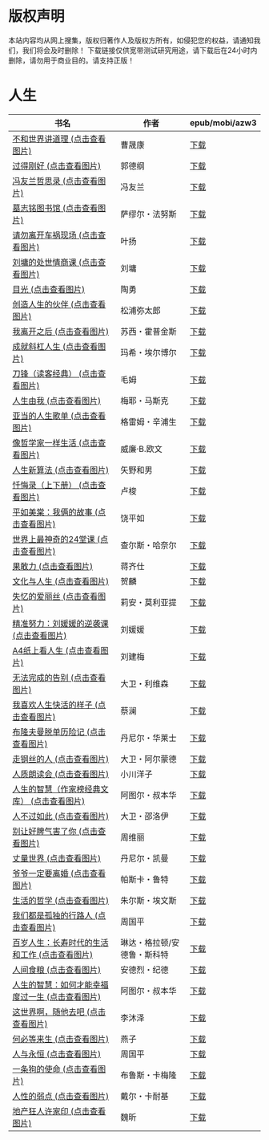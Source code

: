 # 版权声明

本站内容均从网上搜集，版权归著作人及版权方所有，如侵犯您的权益，请通知我们，我们将会及时删除！ 下载链接仅供宽带测试研究用途，请下载后在24小时内删除，请勿用于商业目的。请支持正版！

# 人生

| 书名 | 作者 | epub/mobi/azw3 |
| --- | --- | --- |
| [不和世界讲道理 (点击查看图片)](https://www.dushupai.com/attachment/2024/06/12/d66677abac7188d1.jpg) | 曹晟康 | [下载](https://url89.ctfile.com/f/31084289-1375500178-c94c1a?p=8866) |
| [过得刚好 (点击查看图片)](https://www.dushupai.com/attachment/2024/06/11/42cd4b1f7b0bb26a.jpg) | 郭德纲 | [下载](https://url89.ctfile.com/f/31084289-1375513618-32fba3?p=8866) |
| [冯友兰哲思录 (点击查看图片)](https://www.dushupai.com/attachment/2024/06/10/9a80b61f5814645a.jpg) | 冯友兰 | [下载](https://url89.ctfile.com/f/31084289-1357004101-553863?p=8866) |
| [墓志铭图书馆 (点击查看图片)](https://www.dushupai.com/attachment/2024/06/10/b1fc2d5e2096750e.jpg) | 萨缪尔・法努斯 | [下载](https://url89.ctfile.com/f/31084289-1357003990-425456?p=8866) |
| [请勿离开车祸现场 (点击查看图片)](https://www.dushupai.com/attachment/2024/06/10/4e2c8ecb9a5b84ea.jpg) | 叶扬 | [下载](https://url89.ctfile.com/f/31084289-1357003798-f07b2c?p=8866) |
| [刘墉的处世情商课 (点击查看图片)](https://www.dushupai.com/attachment/2024/06/10/004ebca664773de9.jpg) | 刘墉 | [下载](https://url89.ctfile.com/f/31084289-1357002097-0765d4?p=8866) |
| [目光 (点击查看图片)](https://www.dushupai.com/attachment/2024/06/10/ce39714f3901a23a.jpg) | 陶勇 | [下载](https://url89.ctfile.com/f/31084289-1357001896-8e67ee?p=8866) |
| [创造人生的伙伴 (点击查看图片)](https://www.dushupai.com/attachment/2024/06/10/eed19278e6e3fe85.jpg) | 松浦弥太郎 | [下载](https://url89.ctfile.com/f/31084289-1357001332-3fec7e?p=8866) |
| [我离开之后 (点击查看图片)](https://www.dushupai.com/attachment/2024/06/10/8e321f7b9550a664.jpg) | 苏西・霍普金斯 | [下载](https://url89.ctfile.com/f/31084289-1356999259-2ed8b9?p=8866) |
| [成就斜杠人生 (点击查看图片)](https://www.dushupai.com/attachment/2024/06/10/b6eda0e23f93cb10.jpg) | 玛希・埃尔博尔 | [下载](https://url89.ctfile.com/f/31084289-1356998818-5c9d5c?p=8866) |
| [刀锋（读客经典） (点击查看图片)](https://www.dushupai.com/attachment/2024/06/10/e7f643462b63368c.jpg) | 毛姆 | [下载](https://url89.ctfile.com/f/31084289-1356995125-5bc203?p=8866) |
| [人生由我 (点击查看图片)](https://www.dushupai.com/attachment/2024/06/10/5fbe2c62d7a279e2.jpg) | 梅耶・马斯克 | [下载](https://url89.ctfile.com/f/31084289-1356994786-43b607?p=8866) |
| [亚当的人生歌单 (点击查看图片)](https://www.dushupai.com/attachment/2024/06/09/4dff193da1efd7d2.jpg) | 格雷姆・辛浦生 | [下载](https://url89.ctfile.com/f/31084289-1356990436-70e241?p=8866) |
| [像哲学家一样生活 (点击查看图片)](https://www.dushupai.com/attachment/2024/06/09/da4ca0970872f7fb.jpg) | 威廉·B.欧文 | [下载](https://url89.ctfile.com/f/31084289-1356985492-fda843?p=8866) |
| [人生新算法 (点击查看图片)](https://www.dushupai.com/attachment/2024/06/09/ca022cac32101fda.jpg) | 矢野和男 | [下载](https://url89.ctfile.com/f/31084289-1356984541-43bc39?p=8866) |
| [忏悔录（上下册） (点击查看图片)](https://www.dushupai.com/attachment/2024/06/09/49cf98a8095f9f74.jpg) | 卢梭 | [下载](https://url89.ctfile.com/f/31084289-1356983575-497968?p=8866) |
| [平如美棠：我俩的故事 (点击查看图片)](https://www.dushupai.com/attachment/2024/06/09/2301f68c770723f6.jpg) | 饶平如 | [下载](https://url89.ctfile.com/f/31084289-1356982525-44a988?p=8866) |
| [世界上最神奇的24堂课 (点击查看图片)](https://www.dushupai.com/attachment/2024/06/08/2be3454e54d8f18d.jpg) | 查尔斯・哈奈尔 | [下载](https://url89.ctfile.com/f/31084289-1357049467-55033a?p=8866) |
| [果敢力 (点击查看图片)](https://www.dushupai.com/attachment/2024/06/08/f8d4758ae05f5233.jpg) | 蒋齐仕 | [下载](https://url89.ctfile.com/f/31084289-1357047928-5fd17a?p=8866) |
| [文化与人生 (点击查看图片)](https://www.dushupai.com/attachment/2024/06/07/20b0a5517d308473.jpg) | 贺麟 | [下载](https://url89.ctfile.com/f/31084289-1357043635-743313?p=8866) |
| [失忆的爱丽丝 (点击查看图片)](https://www.dushupai.com/attachment/2024/06/07/384e4e8587b91bf9.jpg) | 莉安・莫利亚提 | [下载](https://url89.ctfile.com/f/31084289-1357042543-545e28?p=8866) |
| [精准努力：刘媛媛的逆袭课 (点击查看图片)](https://www.dushupai.com/attachment/2024/06/07/712821d8ad4e2208.jpg) | 刘媛媛 | [下载](https://url89.ctfile.com/f/31084289-1357040512-7c2ad0?p=8866) |
| [A4纸上看人生 (点击查看图片)](https://www.dushupai.com/attachment/2024/06/07/dee31d859d2bbcfe.jpg) | 刘建梅 | [下载](https://url89.ctfile.com/f/31084289-1357036990-6d0ed3?p=8866) |
| [无法完成的告别 (点击查看图片)](https://www.dushupai.com/attachment/2024/06/07/6fc3184fa1aeb2e9.jpg) | 大卫・利维森 | [下载](https://url89.ctfile.com/f/31084289-1357035373-d1df05?p=8866) |
| [我喜欢人生快活的样子 (点击查看图片)](https://www.dushupai.com/attachment/2024/06/06/bb094e28677e0f86.jpg) | 蔡澜 | [下载](https://url89.ctfile.com/f/31084289-1357032697-9f624a?p=8866) |
| [布隆夫曼脱单历险记 (点击查看图片)](https://www.dushupai.com/attachment/2024/06/06/7b743c46d7b13fa5.jpg) | 丹尼尔・华莱士 | [下载](https://url89.ctfile.com/f/31084289-1357032337-b2e454?p=8866) |
| [走钢丝的人 (点击查看图片)](https://www.dushupai.com/attachment/2024/06/06/f7ce8576c8c66deb.jpg) | 大卫・阿尔蒙德 | [下载](https://url89.ctfile.com/f/31084289-1357031827-350ba1?p=8866) |
| [人质朗读会 (点击查看图片)](https://www.dushupai.com/attachment/2024/06/06/d0545b88afea76e7.jpg) | 小川洋子 | [下载](https://url89.ctfile.com/f/31084289-1357031818-fe8c83?p=8866) |
| [人生的智慧（作家榜经典文库） (点击查看图片)](https://www.dushupai.com/attachment/2024/06/05/5ee8cdba0b8cf70d.jpg) | 阿图尔・叔本华 | [下载](https://url89.ctfile.com/f/31084289-1357029181-2bb63c?p=8866) |
| [人不过如此 (点击查看图片)](https://www.dushupai.com/attachment/2024/06/05/41ab7f113b6a1784.jpg) | 大卫・邵洛伊 | [下载](https://url89.ctfile.com/f/31084289-1357029004-57f394?p=8866) |
| [别让好脾气害了你 (点击查看图片)](https://www.dushupai.com/attachment/2024/06/05/ee529db0f96c4ad0.jpg) | 周维丽 | [下载](https://url89.ctfile.com/f/31084289-1357027069-8b1e00?p=8866) |
| [丈量世界 (点击查看图片)](https://www.dushupai.com/attachment/2024/06/05/c974e88dc3754d00.jpg) | 丹尼尔・凯曼 | [下载](https://url89.ctfile.com/f/31084289-1357025011-988ba8?p=8866) |
| [爷爷一定要离婚 (点击查看图片)](https://www.dushupai.com/attachment/2024/06/05/eb923f14ec29fc19.jpg) | 帕斯卡・鲁特 | [下载](https://url89.ctfile.com/f/31084289-1357024636-095fcc?p=8866) |
| [生活的哲学 (点击查看图片)](https://www.dushupai.com/attachment/2024/06/05/01a3c7079cc2ee68.jpg) | 朱尔斯・埃文斯 | [下载](https://url89.ctfile.com/f/31084289-1357024624-690c6b?p=8866) |
| [我们都是孤独的行路人 (点击查看图片)](https://www.dushupai.com/attachment/2024/06/04/6d20e8362cfc7fed.jpg) | 周国平 | [下载](https://url89.ctfile.com/f/31084289-1357022542-cf4133?p=8866) |
| [百岁人生：长寿时代的生活和工作 (点击查看图片)](https://www.dushupai.com/attachment/2024/06/04/a6fda2862d2d823b.jpg) | 琳达・格拉顿/安德鲁・斯科特 | [下载](https://url89.ctfile.com/f/31084289-1357021330-9ce0b1?p=8866) |
| [人间食粮 (点击查看图片)](https://www.dushupai.com/attachment/2024/06/04/36b48d2c8341d02b.jpg) | 安德烈・纪德 | [下载](https://url89.ctfile.com/f/31084289-1357021168-e7d281?p=8866) |
| [人生的智慧：如何才能幸福度过一生 (点击查看图片)](https://www.dushupai.com/attachment/2024/06/03/cd33a664e74a0197.jpg) | 阿图尔・叔本华 | [下载](https://url89.ctfile.com/f/31084289-1357018105-7725a4?p=8866) |
| [这世界啊，随他去吧 (点击查看图片)](https://www.dushupai.com/attachment/2024/06/03/3108f0410991caad.jpg) | 李沐泽 | [下载](https://url89.ctfile.com/f/31084289-1357017355-7f8a21?p=8866) |
| [何必等来生 (点击查看图片)](https://www.dushupai.com/attachment/2024/06/02/5055628f5a248ce6.jpg) | 燕子 | [下载](https://url89.ctfile.com/f/31084289-1357010593-8d64d5?p=8866) |
| [人与永恒 (点击查看图片)](https://www.dushupai.com/attachment/2024/06/02/04ba15315a56508b.jpg) | 周国平 | [下载](https://url89.ctfile.com/f/31084289-1357010143-7eac54?p=8866) |
| [一条狗的使命 (点击查看图片)](https://www.dushupai.com/attachment/2024/06/02/caf88993a2befc9a.jpg) | 布鲁斯・卡梅隆 | [下载](https://url89.ctfile.com/f/31084289-1357009954-f64d06?p=8866) |
| [人性的弱点 (点击查看图片)](https://www.dushupai.com/attachment/2024/06/01/485d7a7e31c2fd0f.jpg) | 戴尔・卡耐基  | [下载](https://url89.ctfile.com/f/31084289-1357007431-339822?p=8866) |
| [地产狂人许家印 (点击查看图片)](https://www.dushupai.com/attachment/2024/06/01/6eb351d77e01a3d8.jpg) | 魏昕 | [下载](https://url89.ctfile.com/f/31084289-1357007365-9823aa?p=8866) |
